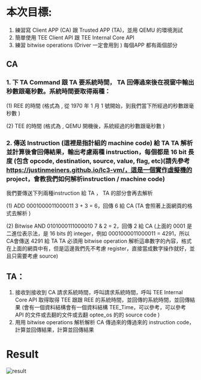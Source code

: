 # 本次目標:
1. 練習寫 Client APP (CA) 跟 Trusted APP (TA)，並用 QEMU 的環境測試
2. 簡單使用 TEE Client API 跟 TEE Internal Core API
3. 練習 bitwise operations (Driver 一定會用到 )
每個APP 都有兩個部分
## CA
### 1. 下 TA Command 跟 TA 要系統時間， TA 回傳過來後在視窗中輸出秒數跟毫秒數。系統時間要取得兩種：
(1) REE 的時間 (格式為 , 從 1970 年 1 月 1 號開始，到我們當下所經過的秒數跟毫秒數 )

(2) TEE 的時間 (格式為 , QEMU 開機後，系統經過的秒數跟毫秒數 )

### 2. 傳送 Instruction (這裡是指計組的 machine code) 給 TA TA 解析並計算後會回傳結果，輸出考慮兩種 instruction，每個都是 16 bit 長度 (包含 opcode, destination, source, value, flag, etc)(請先參考 https://justinmeiners.github.io/lc3-vm/，這是一個實作虛擬機的 project，會教我們如何解析instruction / machine code)
我們要傳送下列兩種instruction 給 TA ， TA 的部分會再去解析

(1) ADD 0001000011000011 3 + 3 = 6，回傳 6 給 CA (TA 會照著上面網頁的格式去解析 )

(2) Bitwise AND 0101000111000010 7 & 2 = 2，回傳 2 給 CA
(上面的 0001 是二進位表示法，是 16 bits 的 integer，例如 0001000011000011 = 4291，所以CA會傳送 4291 給 TA TA 必須用 bitwise operation 解析這串數字的內容，格式在上面的網頁中有，但是這邊我們先不考慮 register，直接當成數字操作就好，並且只需要考慮 source)
## TA：
1. 接收到接收到 CA 請求系統時間，呼叫請求系統時間，呼叫 TEE Internal Core API 取得取得 TEE 跟跟 REE 的系統時間，並回傳的系統時間，並回傳結果 (會有一個資料結構會有一個資料結構 TEE_Time，可以參考，可以參考 API 的文件或去翻的文件或去翻 optee_os 的的 source code )
2. 用用 bitwise operations 解析解析 CA 傳過來的傳過來的 instruction code，計算並回傳結果，計算並回傳結果

# Result
![result](https://user-images.githubusercontent.com/81294928/123715992-16988180-d8ac-11eb-912f-e48291924c5b.png)

